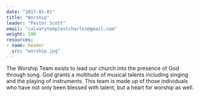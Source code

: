 ```yaml
---
date: "2017-01-01"
title: "Worship"
leader: "Pastor Scott"
email: "calvarytemplestcharles@gmail.com"
weight: 100
resources:
- name: header
  src: "worship.jpg"
---
```


The Worship Team exists to lead our church into the presence of God through song. God grants a multitude of musical talents including singing and the playing of instruments. This team is made up of those individuals who have not only been blessed with talent, but a heart for worship as well.  

